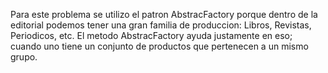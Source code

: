 Para este problema se utilizo el patron AbstracFactory porque dentro de la editorial podemos tener una gran familia de produccion: Libros, Revistas, Periodicos, etc. El metodo AbstracFactory ayuda justamente en eso; cuando uno tiene un conjunto de productos que pertenecen a un mismo grupo.